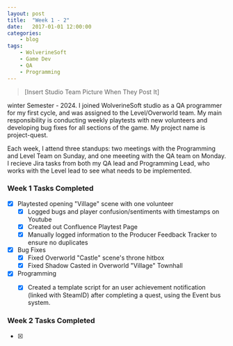 ```yaml
---
layout: post
title:	"Week 1 - 2"
date:	2017-01-01 12:00:00
categories:
    - blog
tags:
    - WolverineSoft
    - Game Dev
    - QA
    - Programming
---
```


> [Insert Studio Team Picture When They Post It]

winter Semester - 2024. I joined WolverineSoft studio as a QA programmer for my first cycle, and was assigned to the Level/Overworld team. My main responsibility is conducting weekly playtests with new volunteers and developing bug fixes for all sections of the game. My project name is project-quest.

Each week, I attend three standups: two meetings with the Programming and Level Team on Sunday, and one meeeting with the QA team on Monday. I recieve Jira tasks 
from both my QA lead and Programming Lead, who works with the Level lead to see what needs to be implemented. 

### Week 1 Tasks Completed
- [x] Playtested opening "Village" scene with one volunteer
  - [x] Logged bugs and player confusion/sentiments with timestamps on Youtube
  - [x] Created out Confluence Playtest Page 
  - [x] Manually logged information to the Producer Feedback Tracker to ensure no duplicates
- [x] Bug Fixes 
  - [x] Fixed Overworld "Castle" scene's throne hitbox 
  - [x] Fixed Shadow Casted in Overworld "Village" Townhall
- [x] Programming
  - [x] Created a template script for an user achievement notification (linked with SteamID) after completing a quest, using the Event bus system.


### Week 2 Tasks Completed
- [x] 

